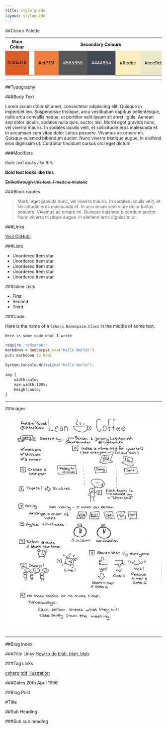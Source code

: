 ```yaml
---
title: style guide
layout: styleguide
---
```


##Colour Palette

<table>
<tr><th>Main Colour</th><th>&nbsp;</th><th colspan="5">Secondary Colours</th></tr>
<tr>
<td style="background-color: #dd5d26; color: black; width: 50px; height: 50px;">#dd5d26</td>
<td>&nbsp;</td>
<td style="background-color: #ef7f3f; color: black; width: 50px; height: 50px; padding: 1em;">#ef7f3f</td>
<td style="background-color: #585858; color: white; width: 50px; height: 50px; padding: 1em;">#585858</td>
<td style="background-color: #444854; color: white; width: 50px; height: 50px; padding: 1em;">#444854</td>
<td style="background-color: #ffedbe; color: black; width: 50px; height: 50px; padding: 1em;">#ffedbe</td>
<td style="background-color: #ece9cb; color: black; width: 50px; height: 50px; padding: 1em;">#ece9cb</td>
</tr>
</table>

-----

##Typography

###Body Text

<p>
Lorem ipsum dolor sit amet, consectetur adipiscing elit. Quisque in imperdiet leo. Suspendisse tristique, arcu vestibulum dapibus 
pellentesque, nulla arcu convallis neque, ut porttitor velit ipsum sit amet ligula. Aenean sed dolor iaculis, sodales nulla quis, 
auctor nisi. Morbi eget gravida nunc, vel viverra mauris. In sodales iaculis velit, et sollicitudin eros malesuada et. In accumsan 
sem vitae dolor luctus posuere. Vivamus ac ornare mi. Quisque euismod bibendum auctor. Nunc viverra tristique augue, in eleifend eros 
dignissim ut. Curabitur tincidunt cursus orci eget dictum.
</p>

###Modifiers 

*Italic text looks like this*

**Bold text looks like this**

~~Strikethrough this text. I made a mistake~~

###Block quotes

>
> Morbi eget gravida nunc, vel viverra mauris. In sodales iaculis velit, 
> et sollicitudin eros malesuada et. In accumsan sem vitae dolor luctus posuere. 
> Vivamus ac ornare mi. Quisque euismod bibendum auctor. Nunc viverra tristique 
> augue, in eleifend eros dignissim ut. 
>

###Links

[Visit GitHub!](http://www.github.com)

###Lists

* Unordered Item star
* Unordered Item star
* Unordered Item star
* Unordered Item star
* Unordered Item star

###Inline Lists

<ul class="list-inline">
<li>First</li>
<li>Second</li>
<li>Third</li>
</ul>

###Code

Here is the name of a <code>Csharp.Namespace.Class</code> in the middle of some text.

```
Here is some code what I wrote
```

```ruby
require 'redcarpet'
markdown = Redcarpet.new("Hello World!")
puts markdown.to_html
```

```csharp
System.Console.WriteLine("Hello World");
```

```
img {
	width:auto;
    max-width:100%;
	height:auto;
}
```

------

##Images

<!-- 
	Images 
	550px or 250px and media queries needed

	-->
<img src="/img/posts/lean-coffee-rules/lean-coffee-presentation-notes-bw.png" alt="alt text" width="550px" />

------

##Blog Index 

###Title Links
<span class="post-title"><a href="#">How to do blah, blah, blah</a></span>

###Tag Links
<!-- Tags -->
<a href="#" class="tag">csharp</a>
<a href="#" class="tag">tdd</a>
<a href="#" class="tag">illustration</a>

###Dates
<span class="date">20th April 1996</span>

##Blog Post

#Title

##Sub Heading

###Sub sub heading



